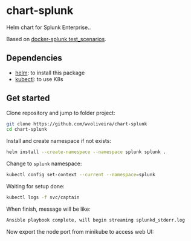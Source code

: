 # chart-splunk

Helm chart for Splunk Enterprise..

Based on [docker-splunk test_scenarios](https://github.com/splunk/docker-splunk).

## Dependencies

- [helm](https://helm.sh/): to install this package
- [kubectl](https://kubernetes.io/docs/tasks/tools/): to use K8s

## Get started

Clone repository and jump to folder project:

```bash
git clone https://github.com/wvoliveira/chart-splunk
cd chart-splunk
```

Install and create namespace if not exists:

```bash
helm install --create-namespace --namespace splunk splunk .
```

Change to `splunk` namespace:

```bash
kubectl config set-context --current --namespace=splunk
```

Waiting for setup done:

```bash
kubectl logs -f svc/captain
```

When finish, message will be like:

```txt
Ansible playbook complete, will begin streaming splunkd_stderr.log
```

Now export the node port from minikube to access web UI:

```bash

```
